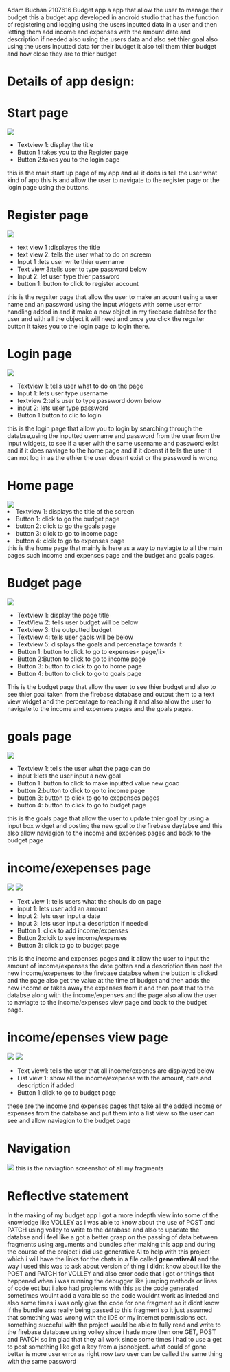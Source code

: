 Adam Buchan 2107616
Budget app
a app that allow the user to manage their budget
this a budget app developed in android studio that has the function of registering and logging using the users inputted data in a user and then letting them add income and expenses with the amount date and description if needed also using the users data and also set thier goal also using the users inputted data for their budget it also tell them thier budget and how close they are to thier budget

<h1>Details of app design:</h1>
<h1>Start page</h1>
<img src="Screenshot 2023-12-03 130722.png">
<ul>
  <li>Textview 1: display the title</li>
  <li>Button 1:takes you to the Register page</li>
  <li>Button 2:takes you to the login page</li>
</ul>
this is the main start up page of my app and all it does is tell the user what kind of app this is and allow the user to navigate to the register page or the login page using the buttons.
<h1>Register page</h1>
<img src="Screenshot 2023-12-03 133303.png">
<ul>
  <li>text view 1 :displayes the title</li>
  <li>text view 2: tells the user what to do on screem</li>
  <li>Input 1 :lets user write thier username</li>
  <li>Text view 3:tells user to type password below</li>
  <li>Input 2: let user type thier password</li>
  <li>button 1: button to click to register account</li>
</ul>
this is the regsiter page that allow the user to make an acount using a user name and an password using the input widgets with some user error handling added in and it make a new object in my firebase databse for the user and with all the object it will need and once you click the regsiter button it takes you to the login page to login there.
<h1>Login page</h1>
<img src="Screenshot 2023-12-03 133319.png">
<ul>
  <li>Textview 1: tells user what to do on the page</li>
  <li>Input 1: lets user type username</li>
  <li>textview 2:tells user to type password down below</li>
  <li>input 2: lets user type password</li>
  <li>Button 1:button to clic to login</li>
</ul>
this is the login page that allow you to login by searching through the databse,using the inputted username and password from the user from the input widgets, to see if a user with the same username and password exist and if it does naviage to the home page and if it doenst it tells the user it can not log in as the ethier the user doesnt exist or the password is wrong.
<h1>Home page</h1>
<img src="Screenshot 2023-12-03 133330.png">
<ur>
  <li>Textview 1: displays the title of the screen</li>
  <li>Button 1: click to go the budget page</li>
  <li>button 2: click to go the goals page</li>
  <li>button 3: click to go to income page</li>
  <li>button 4: clcik to go to expenses page</li>
</ur>
this is the home page that mainly is here as a way to naviagte to all the main pages such income and expenses page and the budget and goals pages.
<h1>Budget page</h1>
<img src="Screenshot 2023-12-03 133337.png">
<ul>
  <li>Textview 1: display the page title</li>
  <li>TextView 2: tells user budget will be below</li>
  <li>Textview 3: the outputted budget</li>
  <li>Textview 4: tells user gaols will be below</li>
  <li>Textview 5: displays the goals and percenatage towards it</li>
  <li>Button 1: button to click to go to expenses< page/li>
  <li>Button 2:Button to click to go to income page</li>
  <li>Button 3: button to click to go to home page</li>
  <li>Button 4: button to click to go to goals page</li>
</ul>
This is the budget page that allow the user to see thier budget and also to see thier goal taken from the firebase database and output them to a text view widget and the percentage to reaching it and also allow the user to navigate to the income and expenses pages and the goals pages.
<h1>goals page</h1>
<img src="Screenshot 2023-12-03 133349.png">
<ul>
  <li>Textview 1: tells the user what the page can do</li>
  <li>input 1:lets the user input a new goal</li>
  <li>Button 1: button to click to make inputted value new goao</li>
  <li>button 2:button to click to go to income page</li>
  <li>button 3: button to click to go to exepenses pages</li>
  <li>button 4: button to click to go to budget page</li>
</ul>
this is the goals page that allow the user to update thier goal by using a input box widget and posting the new goal to the firebase daytabse and this also allow naviagion to the income and expenses pages and back to the budget page
<h1>income/exepenses page</h1>
<img src="Screenshot 2023-12-03 133356.png">
<img src="Screenshot 2023-12-03 133411.png">
<ul>
  <li>Text view 1: tells users what the shouls do on page</li>
  <li>input 1: lets user add an amount</li>
  <li>Input 2: lets user input a date</li>
  <li>Input 3: lets user input a description if needed</li>
  <li>Button 1: click to add income/expenses</li>
  <li>Button 2:clcik to see income/expenses</li>
  <li>Button 3: click to go to budget page</li>
</ul>
this is the income and expenses pages and it allow the user to input the amount of income/expenses the date gotten and a description then post the new income/exepenses to the firebase databse when the button is clicked and the page also get the value at the time of budget and then adds the new income or takes away the expenses from it and then post that to the databse along with the income/expenses and the page also allow the user to naviagte to the income/expenses view page and back to the budget page.
<h1>income/epenses view page</h1>
<img src="Screenshot 2023-12-03 133403.png">
<img src="Screenshot 2023-12-03 133416.png">
<ul>
  <li>Text view1: tells the user that all income/expenes are displayed below</li>
  <li>List view 1: show all the income/exepense with the amount, date and description if added</li>
  <li>Button 1:click to go to budget page</li>
</ul>
these are the income and expenses pages that take all the added income or expenses from the database and put them into a list view so the user can see and allow naviagion to the budget page
<h1>Navigation</h1>
<img src="image_2023-12-03_141720496.png">
this is the naviagtion screenshot of all my fragments
<h1>Reflective statement</h1>
In the making of my budget app I got a more indepth view into some of the knowledge like  VOLLEY as i was able to know about the use of POST and PATCH using volley to write to the database and also to upadate the databse and i feel like a got a better grasp on the passing of data between fragments using arguments and bundles after making this app and during the course of the project i did use generative AI to help with this project which i will have the links for the chats in a file called <b>generativeAI</b> and the way i used this was to ask about version of thing i didnt know about like the POST and PATCH for VOLLEY and also error code that i got or things that heppened when i was running the debugger like jumping methods or lines of code ect but i also had problems with this as the code generated sometimes woulnt add a varaible so the code wouldnt work as inteded and also some times i was only give the code for one fragment so it didnt know if the bundle was really being passed to this fragment so it just assumed that something was wrong with the IDE or my internet permissions ect. 
something succeful with the project would be able to fully read and write to the firebase database using volley since i hade more then one GET, POST and PATCH so im glad that they all work since some times i had to use a get to post something like get a key from a jsonobject.
what could of gone better is more user error as right now two user can be called the same thing with the same password
